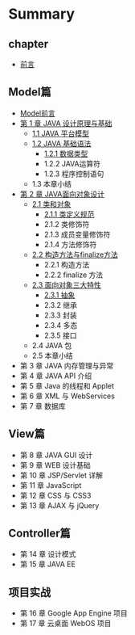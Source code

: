 # Summary

## chapter

* [前言](README.md)

## Model篇

* [Model前言](modelpian/introduction.md)
* [第 1 章 JAVA 设计原理与基础](modelpian/test.md)
  * [1.1 JAVA 平台模型](modelpian/chapter1.md)
  * [1.2 JAVA 基础语法](modelpian/12-java-ji-chu-yu-fa.md)
    * [1.2.1 数据类型](modelpian/12-java-ji-chu-yu-fa/121-shu-ju-lei-xing.md)
    * 1.2.2 JAVA运算符
    * 1.2.3 程序控制语句
  * 1.3 本章小结
* [第 2 章 JAVA面向对象设计](modelpian/di-2-zhang-java-mian-xiang-dui-xiang-she-ji.md)
  * [2.1 类和对象](modelpian/di-2-zhang-java-mian-xiang-dui-xiang-she-ji/21-lei-he-dui-xiang.md)
    * [2.1.1 类定义规范](modelpian/di-2-zhang-java-mian-xiang-dui-xiang-she-ji/21-lei-he-dui-xiang/211-lei-ding-yi-gui-fan.md)
    * 2.1.2 类修饰符
    * 2.1.3 成员变量修饰符
    * 2.1.4 方法修饰符
  * [2.2 构造方法与finalize方法](modelpian/di-2-zhang-java-mian-xiang-dui-xiang-she-ji/22-gou-zao-fang-fa-yu-finalize-fang-fa.md)
    * 2.2.1 构造方法
    * 2.2.2 finalize 方法
  * [2.3 面向对象三大特性](modelpian/di-2-zhang-java-mian-xiang-dui-xiang-she-ji/23-mian-xiang-dui-xiang-san-da-te-xing.md)
    * [2.3.1 抽象](modelpian/di-2-zhang-java-mian-xiang-dui-xiang-she-ji/23-mian-xiang-dui-xiang-san-da-te-xing/231-chou-xiang.md)
    * 2.3.2 继承
    * 2.3.3 封装
    * 2.3.4 多态
    * 2.3.5 接口
  * 2.4 JAVA 包
  * 2.5 本章小结
* 第 3 章 JAVA 内存管理与异常
* 第 4 章 JAVA API 介绍
* 第 5 章 Java 的线程和 Applet
* 第 6 章 XML 与 WebServices
* 第 7 章 数据库

## View篇

* 第 8 章 JAVA GUI 设计
* 第 9 章 WEB 设计基础
* 第 10 章 JSP/Servlet 详解
* 第 11 章 JavaScript
* 第 12 章 CSS 与 CSS3
* 第 13 章 AJAX 与 jQuery

## Controller篇

* 第 14 章 设计模式
* 第 15 章 JAVA EE

## 项目实战

* 第 16 章 Google App Engine 项目
* 第 17 章 云桌面 WebOS 项目

